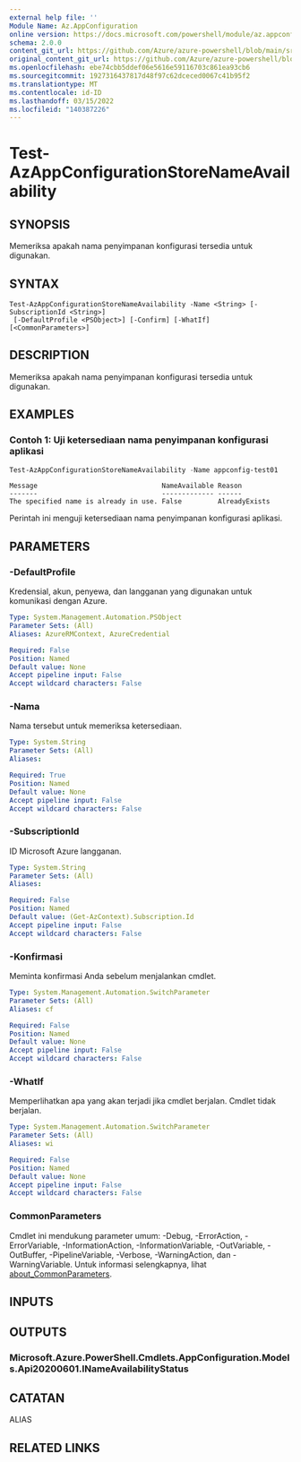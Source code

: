 ```yaml
---
external help file: ''
Module Name: Az.AppConfiguration
online version: https://docs.microsoft.com/powershell/module/az.appconfiguration/test-azappconfigurationstorenameavailability
schema: 2.0.0
content_git_url: https://github.com/Azure/azure-powershell/blob/main/src/AppConfiguration/help/Test-AzAppConfigurationStoreNameAvailability.md
original_content_git_url: https://github.com/Azure/azure-powershell/blob/main/src/AppConfiguration/help/Test-AzAppConfigurationStoreNameAvailability.md
ms.openlocfilehash: ebe74cbb5ddef06e5616e59116703c861ea93cb6
ms.sourcegitcommit: 1927316437817d48f97c62dceced0067c41b95f2
ms.translationtype: MT
ms.contentlocale: id-ID
ms.lasthandoff: 03/15/2022
ms.locfileid: "140387226"
---
```

# Test-AzAppConfigurationStoreNameAvailability

## SYNOPSIS
Memeriksa apakah nama penyimpanan konfigurasi tersedia untuk digunakan.

## SYNTAX

```
Test-AzAppConfigurationStoreNameAvailability -Name <String> [-SubscriptionId <String>]
 [-DefaultProfile <PSObject>] [-Confirm] [-WhatIf] [<CommonParameters>]
```

## DESCRIPTION
Memeriksa apakah nama penyimpanan konfigurasi tersedia untuk digunakan.

## EXAMPLES

### Contoh 1: Uji ketersediaan nama penyimpanan konfigurasi aplikasi

```powershell
Test-AzAppConfigurationStoreNameAvailability -Name appconfig-test01
```
```output
Message                               NameAvailable Reason
-------                               ------------- ------
The specified name is already in use. False         AlreadyExists
```

Perintah ini menguji ketersediaan nama penyimpanan konfigurasi aplikasi.

## PARAMETERS

### -DefaultProfile
Kredensial, akun, penyewa, dan langganan yang digunakan untuk komunikasi dengan Azure.

```yaml
Type: System.Management.Automation.PSObject
Parameter Sets: (All)
Aliases: AzureRMContext, AzureCredential

Required: False
Position: Named
Default value: None
Accept pipeline input: False
Accept wildcard characters: False
```

### -Nama
Nama tersebut untuk memeriksa ketersediaan.

```yaml
Type: System.String
Parameter Sets: (All)
Aliases:

Required: True
Position: Named
Default value: None
Accept pipeline input: False
Accept wildcard characters: False
```

### -SubscriptionId
ID Microsoft Azure langganan.

```yaml
Type: System.String
Parameter Sets: (All)
Aliases:

Required: False
Position: Named
Default value: (Get-AzContext).Subscription.Id
Accept pipeline input: False
Accept wildcard characters: False
```

### -Konfirmasi
Meminta konfirmasi Anda sebelum menjalankan cmdlet.

```yaml
Type: System.Management.Automation.SwitchParameter
Parameter Sets: (All)
Aliases: cf

Required: False
Position: Named
Default value: None
Accept pipeline input: False
Accept wildcard characters: False
```

### -WhatIf
Memperlihatkan apa yang akan terjadi jika cmdlet berjalan.
Cmdlet tidak berjalan.

```yaml
Type: System.Management.Automation.SwitchParameter
Parameter Sets: (All)
Aliases: wi

Required: False
Position: Named
Default value: None
Accept pipeline input: False
Accept wildcard characters: False
```

### CommonParameters
Cmdlet ini mendukung parameter umum: -Debug, -ErrorAction, -ErrorVariable, -InformationAction, -InformationVariable, -OutVariable, -OutBuffer, -PipelineVariable, -Verbose, -WarningAction, dan -WarningVariable. Untuk informasi selengkapnya, lihat [about_CommonParameters](http://go.microsoft.com/fwlink/?LinkID=113216).

## INPUTS

## OUTPUTS

### Microsoft.Azure.PowerShell.Cmdlets.AppConfiguration.Models.Api20200601.INameAvailabilityStatus

## CATATAN

ALIAS

## RELATED LINKS

